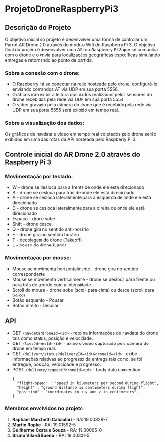 # ProjetoDroneRaspberryPi3

## Descrição do Projeto

O objetivo inicial do projeto é desenvolver uma forma de controlar um Parrot AR Drone 2.0 através do módulo Wifi do Raspberry Pi 3.
O objetivo final do projeto é desenvolver uma API no Raspberry Pi 3 que se comunica com o drone e o envia para localizações geográficas específicas simulando entregas e retornando ao ponto de partida.

### Sobre a conexão com o drone:
- O Raspberry irá se conectar na rede hosteada pelo drone, configurá-lo enviando comandos AT via UDP em sua porta 5556.
- Gráficos irão exibir a leitura dos dados realizados pelos sensores do drone recebidos pela rede via UDP em sua porta 5554.
- O vídeo gravado pela câmera do drone que é recebido pela rede via UDP em sua porta 5555 será exibido em tempo real.

### Sobre a visualização dos dados:
Os gráficos de navdata e vídeo em tempo real coletados pelo drone serão exibidos em uma das rotas da API hosteada pelo Raspberry Pi 3.

## Controle inicial do AR Drone 2.0 através do Raspberry Pi 3
### Movimentação por teclado:
  - W - drone se desloca para a frente de onde ele está direcionado
  - S - drone se desloca para trás de onde ele está direcionado
  - A - drone se desloca lateralmente para a esquerda de onde ele está direcionado
  - D - drone se desloca lateralmente para a direita de onde ele está direcionado
  - Espaço - drone sobe
  - Shift - drone desce
  - Q - drone gira no sentido anti-horário
  - E - drone gira no sentido horário
  - T - decolagem do drone (Takeoff)
  - L - pouso do drone (Land)

### Movimentação por mouse:
  - Mouse se movimenta horizontalmente - drone gira no sentido correspondente
  - Mouse se movimenta verticalmente - drone se desloca para frente ou para trás de acordo com a intensidade.
  - Scroll do mouse - drone sobe (scroll para cima) ou desce (scroll para baixo)
  - Botão esquerdo - Pousar
  - Botão direito - Decolar

## API
- GET ```/navdata?droneId=<id>``` - retorna informações de navdata do drone tais como status, posição e velocidade.
- GET ```/live?droneId=<id>``` - exibe o vídeo capturado pela câmera do drone em tempo real.
- GET ```/delivery/status?deliveryId=<id>&droneId=<id>``` - exibe informações relativas ao progresso da entrega tais como, se foi entregue, posição, velocidade e progresso.
- POST ```/delivery/request?droneId=<id>``` - body data convention:
  ```
  {
    "flight-speed" : "speed in kilometers per second during flight",
    "height" : "ground distance in centimeters during flight",
    "position" : "coordinates in x,y and z in centimeters",
  }
  ```

### Membros envolvidos no projeto
1. **Raphael Marchetti Calciolari** - RA: 19.00828-7
2. **Martin Ropke** - RA: 19.01592-5
3. **Guilherme Costa e Souza** - RA: 19.00065-0
4. **Bruno Vilardi Bueno** - RA: 19.00331-5
